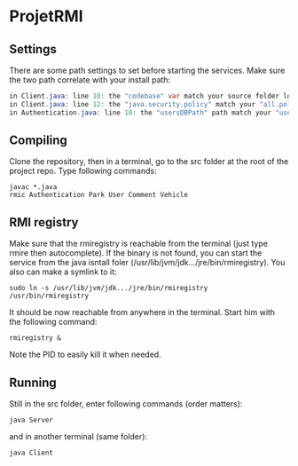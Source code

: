 # ProjetRMI

## Settings
There are some path settings to set before starting the services.
Make sure the two path correlate with your install path:
```java
in Client.java: line 10: the "codebase" var match your source folder location
in Client.java: line 12: the "java.security.policy" match your "all.policy" file path location
in Authentication.java: line 10: the "usersDBPath" path match your "users.db" file path location
```

## Compiling
Clone the repository, then in a terminal, go to the src folder at the root of the project repo.
Type following commands:
```shell
javac *.java
rmic Authentication Park User Comment Vehicle
```
## RMI registry
Make sure that the rmiregistry is reachable from the terminal (just type rmire then autocomplete). If the binary is not found, you can start the service from the java isntall foler (/usr/lib/jvm/jdk.../jre/bin/rmiregistry). You also can make a symlink to it:
```shell
sudo ln -s /usr/lib/jvm/jdk.../jre/bin/rmiregistry /usr/bin/rmiregistry
```
It should be now reachable from anywhere in the terminal.
Start him with the following command:
```shell
rmiregistry &
```
Note the PID to easily kill it when needed.

## Running
Still in the src folder, enter following commands (order matters):
```shell
java Server
```
and in another terminal (same folder):
```shell
java Client
```

